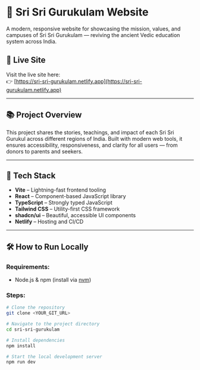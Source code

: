 # 🌿 Sri Sri Gurukulam Website

A modern, responsive website for showcasing the mission, values, and campuses of Sri Sri Gurukulam — reviving the ancient Vedic education system across India.

## 🔗 Live Site

Visit the live site here:  
👉 [https://sri-sri-gurukulam.netlify.app](https://sri-sri-gurukulam.netlify.app)

---

## 📚 Project Overview

This project shares the stories, teachings, and impact of each Sri Sri Gurukul across different regions of India. Built with modern web tools, it ensures accessibility, responsiveness, and clarity for all users — from donors to parents and seekers.

---

## 🚀 Tech Stack

- **Vite** – Lightning-fast frontend tooling
- **React** – Component-based JavaScript library
- **TypeScript** – Strongly typed JavaScript
- **Tailwind CSS** – Utility-first CSS framework
- **shadcn/ui** – Beautiful, accessible UI components
- **Netlify** – Hosting and CI/CD

---

## 🛠 How to Run Locally

### Requirements:
- Node.js & npm (install via [nvm](https://github.com/nvm-sh/nvm))

### Steps:

```bash
# Clone the repository
git clone <YOUR_GIT_URL>

# Navigate to the project directory
cd sri-sri-gurukulam

# Install dependencies
npm install

# Start the local development server
npm run dev
